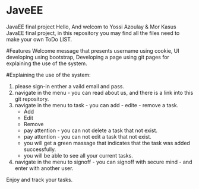 # JaveEE
JavaEE final project 
Hello, 
And welcom to Yossi Azoulay & Mor Kasus JavaEE final project, 
in this repository you may find all the files need to make your own ToDo LIST. 

#Features
Welcome message that presents username using cookie, 
UI developing using bootstrap,
Developing a page using git pages for explaining the use of the system.

#Explaining the use of the system: 
1. please sign-in enther a vaild email and pass.
2. navigate in the menu - you can read about us, and there is a link into this git repository.
3. navigate in the menu to task - you can add - edite - remove a task.
    * Add
    * Edit
    * Remove
    * pay attention - you can not delete a task that not exist.
    * pay attention - you can not edit a task that not exist.
    * you will get a green massage that indicates that the task was added successfully. 
    * you will be able to see all your current tasks.
4. navigate in the menu to signoff - you can signoff with secure mind - and enter with another user.  

Enjoy and track your tasks. 
